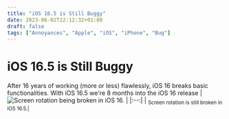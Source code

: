 ```yaml
---
title: "iOS 16.5 is Still Buggy"
date: 2023-06-02T22:12:32+01:00
draft: false
tags: ["Annoyances", "Apple", "iOS", "iPhone", "Bug"]
---
```


# iOS 16.5 is Still Buggy
After 16 years of working (more or less) flawlessly, iOS 16 breaks basic functionalities. With iOS 16.5 we're 8 months into the iOS 16 release
| ![Screen rotation being broken in iOS 16.](/images/annoyances/apple/ios_16_rotation_bug.png) |
|:--:|
| <sub>Screen rotation is still broken in iOS 16.5.|
